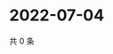 # 2022-07-04

共 0 条

<!-- BEGIN WEIBO -->
<!-- 最后更新时间 Mon Jul 04 2022 12:45:56 GMT+0800 (China Standard Time) -->

<!-- END WEIBO -->
